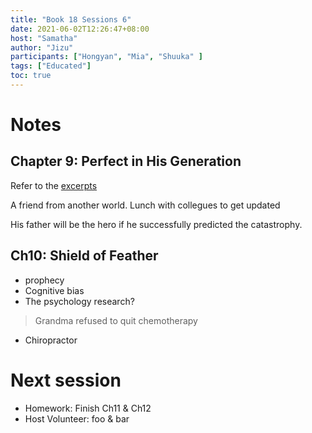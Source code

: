 ```yaml
---
title: "Book 18 Sessions 6"
date: 2021-06-02T12:26:47+08:00
host: "Samatha"
author: "Jizu"
participants: ["Hongyan", "Mia", "Shuuka" ]
tags: ["Educated"]
toc: true
---
```


# Notes

## Chapter 9: Perfect in His Generation

Refer to the [excerpts](https://english-reading-club.github.io/notes/book-18-sessions-5/#chapter-9-perfect-in-his-generation)

A friend from another world.
Lunch with collegues to get updated

His father will be the hero if he successfully predicted the catastrophy.

## Ch10: Shield of Feather

- prophecy
- Cognitive bias
- The psychology research?

> Grandma refused to quit chemotherapy

- Chiropractor

# Next session

- Homework: Finish Ch11 & Ch12
- Host Volunteer: foo & bar
